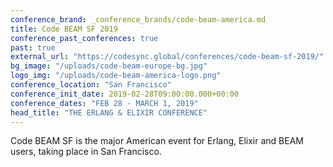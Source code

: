 ```yaml
---
conference_brand: _conference_brands/code-beam-america.md
title: Code BEAM SF 2019
conference_past_conferences: true
past: true
external_url: "https://codesync.global/conferences/code-beam-sf-2019/"
bg_image: "/uploads/code-beam-europe-bg.jpg"
logo_img: "/uploads/code-beam-america-logo.png"
conference_location: "San Francisco"
conference_init_date: 2019-02-28T09:00:00.000+00:00
conference_dates: "FEB 28 - MARCH 1, 2019"
head_title: "THE ERLANG & ELIXIR CONFERENCE"
---
```


Code BEAM SF is the major American event for Erlang, Elixir and BEAM users, taking place in San Francisco.
